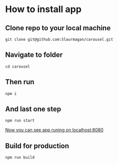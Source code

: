 # How to install app

## Clone repo to your local machine

``` git clone git@github.com:Slaurmagan/carousel.git ```

## Navigate to folder 

``` cd carousel ```


## Then run

``` npm i ```

## And last one step

``` npm run start ```

[Now you can see app runing on localhost:8080](http://localhost:8080/)

## Build for production 

``` npm run build ```
